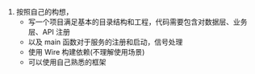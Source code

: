 1. 按照自己的构想，
    - 写一个项目满足基本的目录结构和工程，代码需要包含对数据层、业务层、API 注册 
    - 以及 main 函数对于服务的注册和启动，信号处理
    - 使用 Wire 构建依赖(不理解使用场景)
    - 可以使用自己熟悉的框架